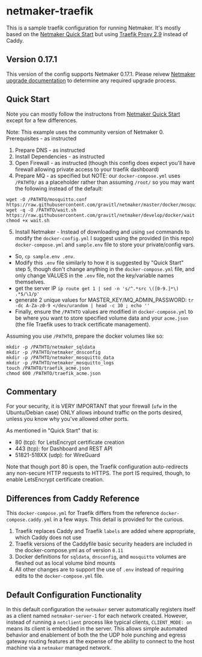 # netmaker-traefik

This is a sample traefik configuration for running Netmaker. It's mostly based on the [Netmaker Quick Start](https://docs.netmaker.org/quick-start.html) but using [Traefik Proxy 2.9](https://traefik.io/blog/announcing-traefik-proxy-2-9/) instead of Caddy.

## Version 0.17.1

This version of the config supports Netmaker 0.17.1. Please reivew [Netmaker upgrade documentation](https://netmaker.readthedocs.io/en/master/upgrades.html) to determine any required upgrade process.

## Quick Start

Note you can mostly follow the instructons from [Netmaker Quick Start](https://netmaker.readthedocs.io/en/master/quick-start.html) except for a few differences.

Note: This example uses the community version of Netmaker
0. Prerequisites - as instructed
1. Prepare DNS - as instructed
2. Install Dependencies - as instructed
3. Open Firewall - as instructed (though this config does expect you'll have firewall allowing private access to your traefik dashboard)
4. Prepare MQ - as specified but NOTE: our `docker-compose.yml` uses `/PATHTO/` as a placeholder rather than assuming `/root/` so you may want the following instead of the default:

```
wget -O /PATHTO/mosquitto.conf https://raw.githubusercontent.com/gravitl/netmaker/master/docker/mosquitto.conf
wget -q -O /PATHTO/wait.sh https://raw.githubusercontent.com/gravitl/netmaker/develop/docker/wait.sh
chmod +x wait.sh
```

5. Install Netmaker - Instead of downloading and using `sed` commands to modify the `docker-config.yml` I suggest using the provided (in this repo) `docker-compose.yml` and `sample.env` file to store your private/config vars.
- So, `cp sample.env .env`.
- Modify this `.env` file similarly to how it is suggested by "Quick Start" step 5, though don't change anything in the `docker-compose.yml` file, and only change VALUES in the `.env` file, not the key/variable names themselves.
- get the server IP `ip route get 1 | sed -n 's/^.*src \([0-9.]*\) .*$/\1/p'`
- generate 2 unique values for MASTER_KEY/MQ_ADMIN_PASSWORD: `tr -dc A-Za-z0-9 </dev/urandom | head -c 30 ; echo ''`
- Finally, ensure the `/PATHTO` values are modified in `docker-compose.yml` to be where you want to store specified volume data and your `acme.json` (the file Traefik uses to track certificate management).

Assuming you use `/PATHTO`, prepare the docker volumes like so:

```
mkdir -p /PATHTO/netmaker_sqldata
mkdir -p /PATHTO/netmaker_dnsconfig
mkdir -p /PATHTO/netmaker_mosquitto_data
mkdir -p /PATHTO/netmaker_mosquitto_logs
touch /PATHTO/traefik_acme.json
chmod 600 /PATHTO/traefik_acme.json
```

## Commentary

For your security, it is VERY IMPORTANT that your firewall (`ufw` in the Ubuntu/Debian case) ONLY allows inbound traffic on the ports desired, unless you know why you've allowed other ports.

As mentioned in "Quick Start" that is:

- 80 (tcp): for LetsEncrypt certificate creation
- 443 (tcp): for Dashboard and REST API
- 51821-518XX (udp): for WireGuard

Note that though port 80 is open, the Traefik configuration auto-redirects any non-secure HTTP requests to HTTPS. The port IS required, though, to enable LetsEncrypt certificate creation.

## Differences from Caddy Reference

This `docker-compose.yml` for Traefik differs from the reference `docker-compose.caddy.yml` in a few ways.
This detail is provided for the curious.

1. Traefik replaces Caddy and Traefik `labels` are added where appropriate, which Caddy does not use
2. Traefik versions of the Caddyfile basic security headers are included in the docker-compose.yml as of version `0.11`
3. Docker definitions for `sqldata`, `dnsconfig`, and `mosquitto` volumes are fleshed out as local volume bind mounts
4. All other changes are to support the use of `.env` instead of requiring edits to the `docker-compose.yml` file.

## Default Configuration Functionality

In this default configuration the `netmaker` server automatically registers itself as a client named `netmaker-server-1` for each network created. However, instead of running a `netclient` process like typical clients, `CLIENT_MODE: on` means its client is embedded in the server. This allows simple automated behavior and enablement of both the the UDP hole punching and egress gateway routing features at the expense of the ability to connect to the host machine via a `netmaker` managed network.


